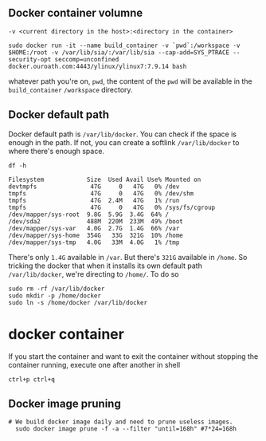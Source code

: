 ## Docker container volumne 

```
-v <current directory in the host>:<directory in the container>
```

```
sudo docker run -it --name build_container -v `pwd`:/workspace -v $HOME:/root -v /var/lib/sia/:/var/lib/sia --cap-add=SYS_PTRACE --security-opt seccomp=unconfined docker.ouroath.com:4443/ylinux/ylinux7:7.9.14 bash
```

whatever path you're on, `pwd`, the content of the `pwd` will be available in the `build_container` `/workspace` directory. 

## Docker default path

Docker default path is `/var/lib/docker`. You can check if the space is enough in the path. If not, you can create a softlink `/var/lib/docker` to where there's enough space. 

```
df -h

Filesystem            Size  Used Avail Use% Mounted on
devtmpfs               47G     0   47G   0% /dev
tmpfs                  47G     0   47G   0% /dev/shm
tmpfs                  47G  2.4M   47G   1% /run
tmpfs                  47G     0   47G   0% /sys/fs/cgroup
/dev/mapper/sys-root  9.8G  5.9G  3.4G  64% /
/dev/sda2             488M  220M  233M  49% /boot
/dev/mapper/sys-var   4.0G  2.7G  1.4G  66% /var
/dev/mapper/sys-home  354G   33G  321G  10% /home
/dev/mapper/sys-tmp   4.0G   33M  4.0G   1% /tmp
```

There's only `1.4G` available in `/var`. But there's `321G` available in `/home`. So tricking the docker that when it installs its own default path `/var/lib/docker`, we're directing to `/home/`. To do so

```
sudo rm -rf /var/lib/docker
sudo mkdir -p /home/docker
sudo ln -s /home/docker /var/lib/docker
```

# docker container

If you start the container and want to exit the container without stopping the container running, execute one after another in shell 

```
ctrl+p ctrl+q
```

## Docker image pruning 

```
# We build docker image daily and need to prune useless images.
  sudo docker image prune -f -a --filter "until=168h" #7*24=168h
```
